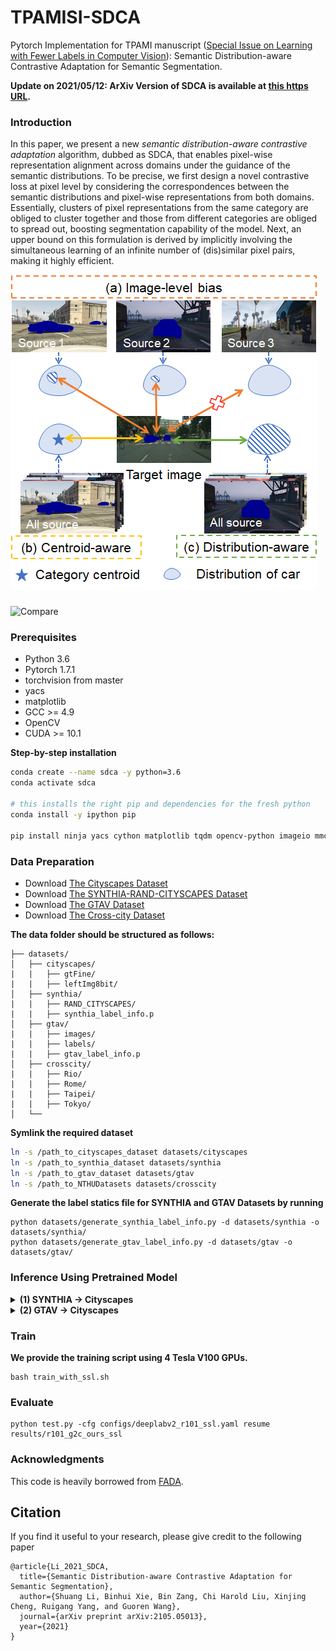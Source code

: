 # TPAMISI-SDCA

Pytorch Implementation for TPAMI manuscript ([Special Issue on Learning with Fewer Labels in Computer Vision](https://lwflcv.github.io/)): Semantic Distribution-aware Contrastive Adaptation for Semantic Segmentation.

**Update on 2021/05/12: ArXiv Version of SDCA is available at  [this https URL](https://arxiv.org/abs/2105.05013).**

### Introduction

In this paper, we present a new *semantic distribution-aware contrastive adaptation* algorithm, dubbed as SDCA, that enables pixel-wise representation alignment across domains under the guidance of the semantic distributions. To be precise, we first design a novel contrastive loss at pixel level by considering the correspondences between the semantic distributions and pixel-wise representations from both domains. Essentially, clusters of pixel representations from the same category are obliged to cluster together and those from different categories are obliged to spread out, boosting segmentation capability of the model. Next, an upper bound on this formulation is derived by implicitly involving the simultaneous learning of an infinite number of (dis)similar pixel pairs, making it highly efficient. 

![Teaser](docs/diagram.png)

<!-- <br> -->

### 

![Compare](docs/compare.png)



### Prerequisites

- Python 3.6
- Pytorch 1.7.1
- torchvision from master
- yacs
- matplotlib
- GCC >= 4.9
- OpenCV
- CUDA >= 10.1

**Step-by-step installation**

```bash
conda create --name sdca -y python=3.6
conda activate sdca

# this installs the right pip and dependencies for the fresh python
conda install -y ipython pip

pip install ninja yacs cython matplotlib tqdm opencv-python imageio mmcv tqdm torchvision==0.8.2 torch==1.7.1
```



### Data Preparation

- Download [The Cityscapes Dataset](https://www.cityscapes-dataset.com/)
- Download [The SYNTHIA-RAND-CITYSCAPES Dataset](http://synthia-dataset.net/download/808/)
- Download [The GTAV Dataset](https://download.visinf.tu-darmstadt.de/data/from_games/)
- Download [The Cross-city Dataset](https://yihsinchen.github.io/segmentation_adaptation/)

**The data folder should be structured as follows:**

```
├── datasets/
│   ├── cityscapes/     
|   |   ├── gtFine/
|   |   ├── leftImg8bit/
│   ├── synthia/
|   |   ├── RAND_CITYSCAPES/
|   |   ├── synthia_label_info.p
│   ├── gtav/
|   |   ├── images/
|   |   ├── labels/
|   |   ├── gtav_label_info.p
│   ├── crosscity/	
|   |   ├── Rio/
|   |   ├── Rome/
|   |   ├── Taipei/
|   |   ├── Tokyo/	
│   └──	
```

**Symlink the required dataset**

```bash
ln -s /path_to_cityscapes_dataset datasets/cityscapes
ln -s /path_to_synthia_dataset datasets/synthia
ln -s /path_to_gtav_dataset datasets/gtav
ln -s /path_to_NTHUDatasets datasets/crosscity
```

**Generate the label statics file for SYNTHIA and GTAV Datasets by running** 

```
python datasets/generate_synthia_label_info.py -d datasets/synthia -o datasets/synthia/
python datasets/generate_gtav_label_info.py -d datasets/gtav -o datasets/gtav/
```



### Inference Using Pretrained Model

<details>
  <summary>
    <b>(1) SYNTHIA -> Cityscapes</b>
  </summary>

Download the [pretrained model (VGG-16)](https://drive.google.com/file/d/1FIJY7u7zNThJON9TBPF4XqUyn9VFPwKS/view?usp=sharing) (43.5 mIoU / 50.3 mIoU*) and save it in `results/`. Then run the command 
```bash
python test.py -cfg configs/deeplabv2_vgg16_ssl_synthia.yaml resume results/vgg_s2c_best.pth
```

Download the [pretrained model (ResNet-101)](https://drive.google.com/file/d/1pU2DT3fG0gbgH2ACBSKxe3rrHGPf2Eg1/view?usp=sharing) (50.2 mIoU / 56.8 mIoU*) and save it in `results/`. Then run the command 
```bash
python test.py -cfg configs/deeplabv2_r101_ssl_synthia.yaml resume results/r101_s2c_best.pth
```
</details>


<details>
  <summary>
    <b>(2) GTAV -> Cityscapes</b>
  </summary>

Download the [pretrained model (VGG-16)](https://drive.google.com/file/d/1kK4hTVfLb5XowFYrmGzAQsAtl_sag9BZ/view?usp=sharing) (47.3 mIoU) and save it in `results/`. Then run the command 
```bash
python test.py -cfg configs/deeplabv2_vgg16_ssl.yaml resume results/vgg_g2c_best.pth
```

Download the [pretrained model (ResNet-101)](https://drive.google.com/file/d/1yQXi0N3wuL-yHXN22nVHlST3gCCp84jE/view?usp=sharing) (52.9 mIoU) and save it in `results/`. Then run the command 
```bash
python test.py -cfg configs/deeplabv2_r101_ssl.yaml resume results/r101_g2c_best.pth
```
</details>



### Train

**We provide the training script using 4 Tesla V100 GPUs.**

```
bash train_with_ssl.sh
```



### Evaluate

```
python test.py -cfg configs/deeplabv2_r101_ssl.yaml resume results/r101_g2c_ours_ssl
```



### Acknowledgments

This code is heavily borrowed from [FADA](https://github.com/JDAI-CV/FADA).  

## Citation
If you find it useful to your research, please give credit to the following paper

```
@article{Li_2021_SDCA,
  title={Semantic Distribution-aware Contrastive Adaptation for Semantic Segmentation},
  author={Shuang Li, Binhui Xie, Bin Zang, Chi Harold Liu, Xinjing Cheng, Ruigang Yang, and Guoren Wang},
  journal={arXiv preprint arXiv:2105.05013},
  year={2021}
}
```